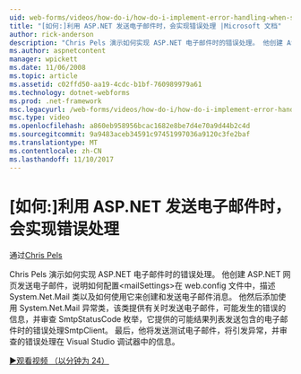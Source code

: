 ```yaml
---
uid: web-forms/videos/how-do-i/how-do-i-implement-error-handling-when-sending-email-with-aspnet
title: "[如何:]利用 ASP.NET 发送电子邮件时，会实现错误处理 |Microsoft 文档"
author: rick-anderson
description: "Chris Pels 演示如何实现 ASP.NET 电子邮件时的错误处理。 他创建 ASP.NET 网页发送电子邮件，演示如何配置和 lt...."
ms.author: aspnetcontent
manager: wpickett
ms.date: 11/06/2008
ms.topic: article
ms.assetid: c02ffd50-aa19-4cdc-b1bf-760989979a61
ms.technology: dotnet-webforms
ms.prod: .net-framework
msc.legacyurl: /web-forms/videos/how-do-i/how-do-i-implement-error-handling-when-sending-email-with-aspnet
msc.type: video
ms.openlocfilehash: a860eb958956bcac1682e8be7d4e70a9d44b2c4d
ms.sourcegitcommit: 9a9483aceb34591c97451997036a9120c3fe2baf
ms.translationtype: MT
ms.contentlocale: zh-CN
ms.lasthandoff: 11/10/2017
---
```

<a name="how-do-i-implement-error-handling-when-sending-email-with-aspnet"></a>[如何:]利用 ASP.NET 发送电子邮件时，会实现错误处理
====================
通过[Chris Pels](https://twitter.com/chrispels)

Chris Pels 演示如何实现 ASP.NET 电子邮件时的错误处理。 他创建 ASP.NET 网页发送电子邮件，说明如何配置&lt;mailSettings&gt;在 web.config 文件中，描述 System.Net.Mail 类以及如何使用它来创建和发送电子邮件消息。 他然后添加使用 System.Net.Mail 异常类，该类提供有关时发送电子邮件，可能发生的错误的信息，并审查 SmtpStatusCode 枚举，它提供的可能结果列表发送包含的电子邮件时的错误处理SmtpClient。 最后，他将发送测试电子邮件，将引发异常，并审查的错误处理在 Visual Studio 调试器中的信息。

[&#9654;观看视频 （以分钟为 24）](https://channel9.msdn.com/Blogs/ASP-NET-Site-Videos/how-do-i-implement-error-handling-when-sending-email-with-aspnet)
